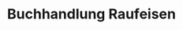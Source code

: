 ---
title: "Buchhandlung Raufeisen"
url: /bad-fallingbostel/buchhandlung-raufeisen/
shop: Bücher
---
